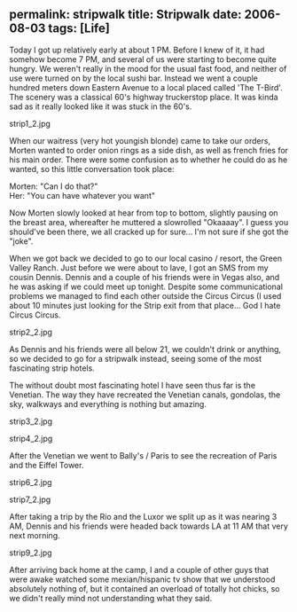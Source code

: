 permalink: stripwalk
title: Stripwalk
date: 2006-08-03
tags: [Life]
---
Today I got up relatively early at about 1 PM. Before I knew of it, it had somehow become 7 PM, and several of us were starting to become quite hungry. We weren't really in the mood for the usual fast food, and neither of use were turned on by the local sushi bar. Instead we went a couple hundred meters down Eastern Avenue to a local placed called 'The T-Bird'. The scenery was a classical 60's highway truckerstop place. It was kinda sad as it really looked like it was stuck in the 60's.

strip1_2.jpg

When our waitress (very hot youngish blonde) came to take our orders, Morten wanted to order onion rings as a side dish, as well as french fries for his main order. There were some confusion as to whether he could do as he wanted, so this little conversation took place:

Morten: "Can I do that?"  
Her: "You can have whatever you want"

Now Morten slowly looked at hear from top to bottom, slightly pausing on the breast area, whereafter he muttered a slowrolled "Okaaaay". I guess you should've been there, we all cracked up for sure... I'm not sure if she got the "joke".

When we got back we decided to go to our local casino / resort, the Green Valley Ranch. Just before we were about to lave, I got an SMS from my cousin Dennis. Dennis and a couple of his friends were in Vegas also, and he was asking if we could meet up tonight. Despite some communicational problems we managed to find each other outside the Circus Circus (I used about 10 minutes just looking for the Strip exit from that place... God I hate Circus Circus.

strip2_2.jpg

As Dennis and his friends were all below 21, we couldn't drink or anything, so we decided to go for a stripwalk instead, seeing some of the most fascinating strip hotels.

The without doubt most fascinating hotel I have seen thus far is the Venetian. The way they have recreated the Venetian canals, gondolas, the sky, walkways and everything is nothing but amazing.

strip3_2.jpg

strip4_2.jpg

After the Venetian we went to Bally's / Paris to see the recreation of Paris and the Eiffel Tower.

strip6_2.jpg

strip7_2.jpg

After taking a trip by the Rio and the Luxor we split up as it was nearing 3 AM, Dennis and his friends were headed back towards LA at 11 AM that very next morning.

strip9_2.jpg

After arriving back home at the camp, I and a couple of other guys that were awake watched some mexian/hispanic tv show that we understood absolutely nothing of, but it contained an overload of totally hot chicks, so we didn't really mind not understanding what they said.
